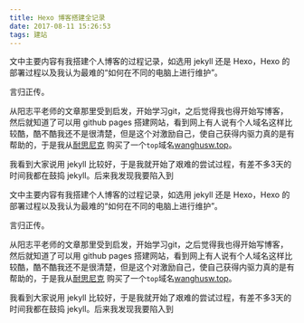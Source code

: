 ```yaml
---
title: Hexo 博客搭建全记录
date: 2017-08-11 15:26:53
tags: 建站
---
```

文中主要内容有我搭建个人博客的过程记录，如选用 jekyll 还是 Hexo，Hexo 的部署过程以及我认为最难的“如何在不同的电脑上进行维护”。

言归正传。
<!--more-->

从阳志平老师的文章那里受到启发，开始学习git，之后觉得我也得开始写博客，然后就知道了可以用 github pages 搭建网站，看到网上有人说有个人域名这样比较酷，酷不酷我还不是很清楚，但是这个对激励自己，使自己获得内驱力真的是有帮助的，于是我从[耐思尼克](http://www.iisp.com/) 购买了一个`top`域名[wanghusw.top](wanghusw.top)。

我看到大家说用 jekyll 比较好，于是我就开始了艰难的尝试过程，有差不多3天的时间我都在鼓捣 jekyll。后来我发现我要陷入到



文中主要内容有我搭建个人博客的过程记录，如选用 jekyll 还是 Hexo，Hexo 的部署过程以及我认为最难的“如何在不同的电脑上进行维护”。

言归正传。

从阳志平老师的文章那里受到启发，开始学习git，之后觉得我也得开始写博客，然后就知道了可以用 github pages 搭建网站，看到网上有人说有个人域名这样比较酷，酷不酷我还不是很清楚，但是这个对激励自己，使自己获得内驱力真的是有帮助的，于是我从[耐思尼克](http://www.iisp.com/) 购买了一个`top`域名[wanghusw.top](wanghusw.top)。

我看到大家说用 jekyll 比较好，于是我就开始了艰难的尝试过程，有差不多3天的时间我都在鼓捣 jekyll。后来我发现我要陷入到

